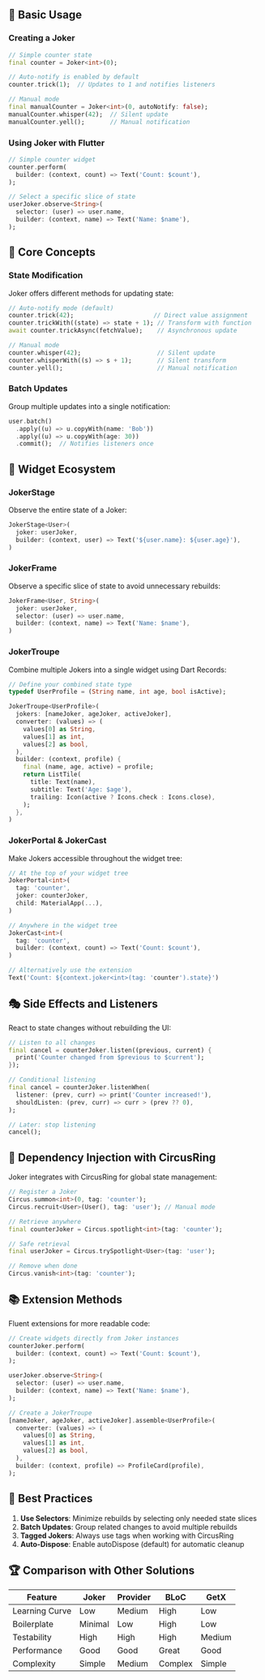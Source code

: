 ## 🚀 Basic Usage

### Creating a Joker

```dart
// Simple counter state
final counter = Joker<int>(0);

// Auto-notify is enabled by default
counter.trick(1);  // Updates to 1 and notifies listeners

// Manual mode
final manualCounter = Joker<int>(0, autoNotify: false);
manualCounter.whisper(42);  // Silent update
manualCounter.yell();       // Manual notification
```

### Using Joker with Flutter

```dart
// Simple counter widget
counter.perform(
  builder: (context, count) => Text('Count: $count'), 
);

// Select a specific slice of state
userJoker.observe<String>(
  selector: (user) => user.name,
  builder: (context, name) => Text('Name: $name'),
);
```

## 🎪 Core Concepts

### State Modification

Joker offers different methods for updating state:

```dart
// Auto-notify mode (default)
counter.trick(42);                      // Direct value assignment
counter.trickWith((state) => state + 1); // Transform with function
await counter.trickAsync(fetchValue);    // Asynchronous update

// Manual mode
counter.whisper(42);                     // Silent update
counter.whisperWith((s) => s + 1);       // Silent transform
counter.yell();                          // Manual notification
```

### Batch Updates

Group multiple updates into a single notification:

```dart
user.batch()
  .apply((u) => u.copyWith(name: 'Bob'))
  .apply((u) => u.copyWith(age: 30))
  .commit();  // Notifies listeners once
```

## 🌉 Widget Ecosystem

### JokerStage

Observe the entire state of a Joker:

```dart
JokerStage<User>(
  joker: userJoker,
  builder: (context, user) => Text('${user.name}: ${user.age}'),
)
```

### JokerFrame

Observe a specific slice of state to avoid unnecessary rebuilds:

```dart
JokerFrame<User, String>(
  joker: userJoker,
  selector: (user) => user.name,
  builder: (context, name) => Text('Name: $name'),
)
```

### JokerTroupe

Combine multiple Jokers into a single widget using Dart Records:

```dart
// Define your combined state type
typedef UserProfile = (String name, int age, bool isActive);

JokerTroupe<UserProfile>(
  jokers: [nameJoker, ageJoker, activeJoker],
  converter: (values) => (
    values[0] as String,
    values[1] as int,
    values[2] as bool,
  ),
  builder: (context, profile) {
    final (name, age, active) = profile;
    return ListTile(
      title: Text(name),
      subtitle: Text('Age: $age'),
      trailing: Icon(active ? Icons.check : Icons.close),
    );
  },
)
```

### JokerPortal & JokerCast

Make Jokers accessible throughout the widget tree:

```dart
// At the top of your widget tree
JokerPortal<int>(
  tag: 'counter',
  joker: counterJoker,
  child: MaterialApp(...),
)

// Anywhere in the widget tree
JokerCast<int>(
  tag: 'counter',
  builder: (context, count) => Text('Count: $count'),
)

// Alternatively use the extension
Text('Count: ${context.joker<int>(tag: 'counter').state}')
```

## 🎭 Side Effects and Listeners

React to state changes without rebuilding the UI:

```dart
// Listen to all changes
final cancel = counterJoker.listen((previous, current) {
  print('Counter changed from $previous to $current');
});

// Conditional listening
final cancel = counterJoker.listenWhen(
  listener: (prev, curr) => print('Counter increased!'),
  shouldListen: (prev, curr) => curr > (prev ?? 0),
);

// Later: stop listening
cancel();
```

## 🎪 Dependency Injection with CircusRing

Joker integrates with CircusRing for global state management:

```dart
// Register a Joker
Circus.summon<int>(0, tag: 'counter');
Circus.recruit<User>(User(), tag: 'user'); // Manual mode

// Retrieve anywhere
final counterJoker = Circus.spotlight<int>(tag: 'counter');

// Safe retrieval
final userJoker = Circus.trySpotlight<User>(tag: 'user');

// Remove when done
Circus.vanish<int>(tag: 'counter');
```

## 📚 Extension Methods

Fluent extensions for more readable code:

```dart
// Create widgets directly from Joker instances
counterJoker.perform(
  builder: (context, count) => Text('Count: $count'),
);

userJoker.observe<String>(
  selector: (user) => user.name,
  builder: (context, name) => Text('Name: $name'),
);

// Create a JokerTroupe
[nameJoker, ageJoker, activeJoker].assemble<UserProfile>(
  converter: (values) => (
    values[0] as String, 
    values[1] as int, 
    values[2] as bool,
  ),
  builder: (context, profile) => ProfileCard(profile),
);
```

## 🧪 Best Practices

1. **Use Selectors**: Minimize rebuilds by selecting only needed state slices
2. **Batch Updates**: Group related changes to avoid multiple rebuilds
3. **Tagged Jokers**: Always use tags when working with CircusRing
4. **Auto-Dispose**: Enable autoDispose (default) for automatic cleanup

## 🏆 Comparison with Other Solutions

| Feature | Joker | Provider | BLoC | GetX |
|---------|-------|----------|------|------|
| Learning Curve | Low | Medium | High | Low |
| Boilerplate | Minimal | Low | High | Low |
| Testability | High | High | High | Medium |
| Performance | Good | Good | Great | Good |
| Complexity | Simple | Medium | Complex | Simple |